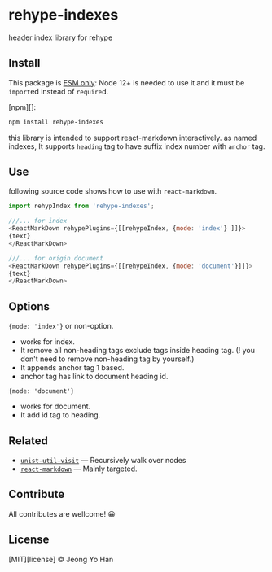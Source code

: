 # rehype-indexes

header index library for rehype

## Install

This package is [ESM only](https://gist.github.com/sindresorhus/a39789f98801d908bbc7ff3ecc99d99c):
Node 12+ is needed to use it and it must be `import`ed instead of `require`d.

[npm][]:

```sh
npm install rehype-indexes
```

this library is intended to support react-markdown interactively. as named indexes, It supports `heading` tag to have suffix index number with `anchor` tag.

## Use

following source code shows how to use with `react-markdown`.

```js
import rehypIndex from 'rehype-indexes';

///... for index
<ReactMarkDown rehypePlugins={[[rehypeIndex, {mode: 'index'} ]]}>
{text}
</ReactMarkDown>

///... for origin document
<ReactMarkDown rehypePlugins={[[rehypeIndex, {mode: 'document'}]]}>
{text}
</ReactMarkDown>
```

## Options

`{mode: 'index'}` or non-option.

- works for index.
- It remove all non-heading tags exclude tags inside heading tag. (! you don't need to remove non-heading tag by yourself.)
- It appends anchor tag 1 based.
- anchor tag has link to document heading id.

`{mode: 'document'}`

- works for document.
- It add id tag to heading.

## Related

- [`unist-util-visit`](https://github.com/syntax-tree/unist-util-visit)
  — Recursively walk over nodes
- [`react-markdown`](https://github.com/remarkjs/react-markdown) — Mainly targeted.

## Contribute

All contributes are wellcome! 😀

## License

[MIT][license] © Jeong Yo Han
